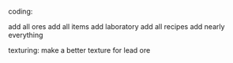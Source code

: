 coding:

add all ores
add all items
add laboratory
add all recipes
add nearly everything

texturing:
make a better texture for lead ore
